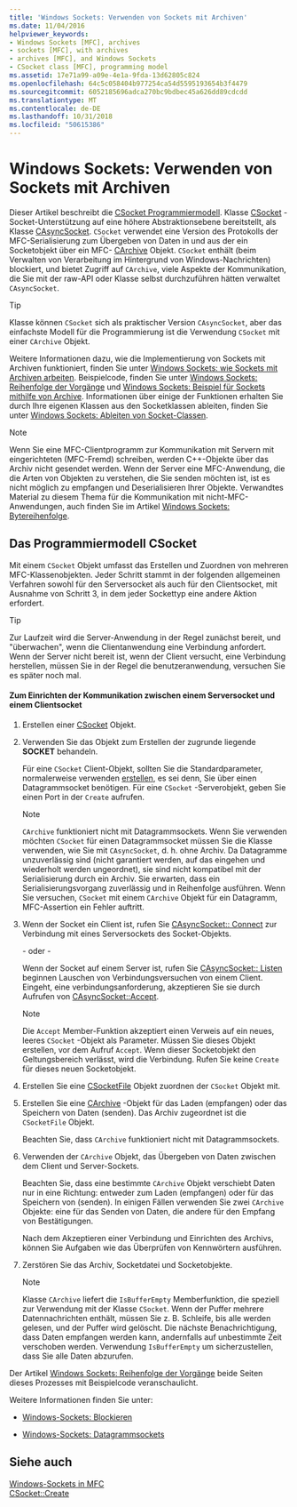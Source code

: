 ```yaml
---
title: 'Windows Sockets: Verwenden von Sockets mit Archiven'
ms.date: 11/04/2016
helpviewer_keywords:
- Windows Sockets [MFC], archives
- sockets [MFC], with archives
- archives [MFC], and Windows Sockets
- CSocket class [MFC], programming model
ms.assetid: 17e71a99-a09e-4e1a-9fda-13d62805c824
ms.openlocfilehash: 64c5c058404b977254ca54d5595193654b3f4479
ms.sourcegitcommit: 6052185696adca270bc9bdbec45a626dd89cdcdd
ms.translationtype: MT
ms.contentlocale: de-DE
ms.lasthandoff: 10/31/2018
ms.locfileid: "50615386"
---
```

# <a name="windows-sockets-using-sockets-with-archives"></a>Windows Sockets: Verwenden von Sockets mit Archiven

Dieser Artikel beschreibt die [CSocket Programmiermodell](#_core_the_csocket_programming_model). Klasse [CSocket](../mfc/reference/csocket-class.md) -Socket-Unterstützung auf eine höhere Abstraktionsebene bereitstellt, als Klasse [CAsyncSocket](../mfc/reference/casyncsocket-class.md). `CSocket` verwendet eine Version des Protokolls der MFC-Serialisierung zum Übergeben von Daten in und aus der ein Socketobjekt über ein MFC- [CArchive](../mfc/reference/carchive-class.md) Objekt. `CSocket` enthält (beim Verwalten von Verarbeitung im Hintergrund von Windows-Nachrichten) blockiert, und bietet Zugriff auf `CArchive`, viele Aspekte der Kommunikation, die Sie mit der raw-API oder Klasse selbst durchzuführen hätten verwaltet `CAsyncSocket`.

> [!TIP]
>  Klasse können `CSocket` sich als praktischer Version `CAsyncSocket`, aber das einfachste Modell für die Programmierung ist die Verwendung `CSocket` mit einer `CArchive` Objekt.

Weitere Informationen dazu, wie die Implementierung von Sockets mit Archiven funktioniert, finden Sie unter [Windows Sockets: wie Sockets mit Archiven arbeiten](../mfc/windows-sockets-how-sockets-with-archives-work.md). Beispielcode, finden Sie unter [Windows Sockets: Reihenfolge der Vorgänge](../mfc/windows-sockets-sequence-of-operations.md) und [Windows Sockets: Beispiel für Sockets mithilfe von Archive](../mfc/windows-sockets-example-of-sockets-using-archives.md). Informationen über einige der Funktionen erhalten Sie durch Ihre eigenen Klassen aus den Socketklassen ableiten, finden Sie unter [Windows Sockets: Ableiten von Socket-Classen](../mfc/windows-sockets-deriving-from-socket-classes.md).

> [!NOTE]
>  Wenn Sie eine MFC-Clientprogramm zur Kommunikation mit Servern mit eingerichteten (MFC-Fremd) schreiben, werden C++-Objekte über das Archiv nicht gesendet werden. Wenn der Server eine MFC-Anwendung, die die Arten von Objekten zu verstehen, die Sie senden möchten ist, ist es nicht möglich zu empfangen und Deserialisieren Ihrer Objekte. Verwandtes Material zu diesem Thema für die Kommunikation mit nicht-MFC-Anwendungen, auch finden Sie im Artikel [Windows Sockets: Bytereihenfolge](../mfc/windows-sockets-byte-ordering.md).

##  <a name="_core_the_csocket_programming_model"></a> Das Programmiermodell CSocket

Mit einem `CSocket` Objekt umfasst das Erstellen und Zuordnen von mehreren MFC-Klassenobjekten. Jeder Schritt stammt in der folgenden allgemeinen Verfahren sowohl für den Serversocket als auch für den Clientsocket, mit Ausnahme von Schritt 3, in dem jeder Sockettyp eine andere Aktion erfordert.

> [!TIP]
>  Zur Laufzeit wird die Server-Anwendung in der Regel zunächst bereit, und "überwachen", wenn die Clientanwendung eine Verbindung anfordert. Wenn der Server nicht bereit ist, wenn der Client versucht, eine Verbindung herstellen, müssen Sie in der Regel die benutzeranwendung, versuchen Sie es später noch mal.

#### <a name="to-set-up-communication-between-a-server-socket-and-a-client-socket"></a>Zum Einrichten der Kommunikation zwischen einem Serversocket und einem Clientsocket

1. Erstellen einer [CSocket](../mfc/reference/csocket-class.md) Objekt.

1. Verwenden Sie das Objekt zum Erstellen der zugrunde liegende **SOCKET** behandeln.

   Für eine `CSocket` Client-Objekt, sollten Sie die Standardparameter, normalerweise verwenden [erstellen](../mfc/reference/casyncsocket-class.md#create), es sei denn, Sie über einen Datagrammsocket benötigen. Für eine `CSocket` -Serverobjekt, geben Sie einen Port in der `Create` aufrufen.

    > [!NOTE]
    >  `CArchive` funktioniert nicht mit Datagrammsockets. Wenn Sie verwenden möchten `CSocket` für einen Datagrammsocket müssen Sie die Klasse verwenden, wie Sie mit `CAsyncSocket`, d. h. ohne Archiv. Da Datagramme unzuverlässig sind (nicht garantiert werden, auf das eingehen und wiederholt werden ungeordnet), sie sind nicht kompatibel mit der Serialisierung durch ein Archiv. Sie erwarten, dass ein Serialisierungsvorgang zuverlässig und in Reihenfolge ausführen. Wenn Sie versuchen, `CSocket` mit einem `CArchive` Objekt für ein Datagramm, MFC-Assertion ein Fehler auftritt.

1. Wenn der Socket ein Client ist, rufen Sie [CAsyncSocket:: Connect](../mfc/reference/casyncsocket-class.md#connect) zur Verbindung mit eines Serversockets des Socket-Objekts.

     - oder - 

   Wenn der Socket auf einem Server ist, rufen Sie [CAsyncSocket:: Listen](../mfc/reference/casyncsocket-class.md#listen) beginnen Lauschen von Verbindungsversuchen von einem Client. Eingeht, eine verbindungsanforderung, akzeptieren Sie sie durch Aufrufen von [CAsyncSocket::Accept](../mfc/reference/casyncsocket-class.md#accept).

    > [!NOTE]
    >  Die `Accept` Member-Funktion akzeptiert einen Verweis auf ein neues, leeres `CSocket` -Objekt als Parameter. Müssen Sie dieses Objekt erstellen, vor dem Aufruf `Accept`. Wenn dieser Socketobjekt den Geltungsbereich verlässt, wird die Verbindung. Rufen Sie keine `Create` für dieses neuen Socketobjekt.

1. Erstellen Sie eine [CSocketFile](../mfc/reference/csocketfile-class.md) Objekt zuordnen der `CSocket` Objekt mit.

1. Erstellen Sie eine [CArchive](../mfc/reference/carchive-class.md) -Objekt für das Laden (empfangen) oder das Speichern von Daten (senden). Das Archiv zugeordnet ist die `CSocketFile` Objekt.

   Beachten Sie, dass `CArchive` funktioniert nicht mit Datagrammsockets.

1. Verwenden der `CArchive` Objekt, das Übergeben von Daten zwischen dem Client und Server-Sockets.

   Beachten Sie, dass eine bestimmte `CArchive` Objekt verschiebt Daten nur in eine Richtung: entweder zum Laden (empfangen) oder für das Speichern von (senden). In einigen Fällen verwenden Sie zwei `CArchive` Objekte: eine für das Senden von Daten, die andere für den Empfang von Bestätigungen.

   Nach dem Akzeptieren einer Verbindung und Einrichten des Archivs, können Sie Aufgaben wie das Überprüfen von Kennwörtern ausführen.

1. Zerstören Sie das Archiv, Socketdatei und Socketobjekte.

    > [!NOTE]
    >  Klasse `CArchive` liefert die `IsBufferEmpty` Memberfunktion, die speziell zur Verwendung mit der Klasse `CSocket`. Wenn der Puffer mehrere Datennachrichten enthält, müssen Sie z. B. Schleife, bis alle werden gelesen, und der Puffer wird gelöscht. Die nächste Benachrichtigung, dass Daten empfangen werden kann, andernfalls auf unbestimmte Zeit verschoben werden. Verwendung `IsBufferEmpty` um sicherzustellen, dass Sie alle Daten abzurufen.

Der Artikel [Windows Sockets: Reihenfolge der Vorgänge](../mfc/windows-sockets-sequence-of-operations.md) beide Seiten dieses Prozesses mit Beispielcode veranschaulicht.

Weitere Informationen finden Sie unter:

- [Windows-Sockets: Blockieren](../mfc/windows-sockets-stream-sockets.md)

- [Windows-Sockets: Datagrammsockets](../mfc/windows-sockets-datagram-sockets.md)

## <a name="see-also"></a>Siehe auch

[Windows-Sockets in MFC](../mfc/windows-sockets-in-mfc.md)<br/>
[CSocket::Create](../mfc/reference/csocket-class.md#create)

